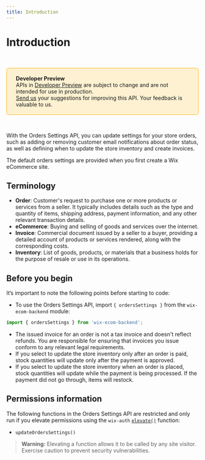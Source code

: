 ```yaml
---
title: Introduction
---
```

# Introduction

&nbsp;

<div style="background-color: #FEF1D1; padding: 18px 24px; border-radius: 6px; border: 1px solid #FDB10C; box-sizing: border-box; display: inline-block">
    <b>Developer Preview</b>
    <br/>
    <span>APIs in <a href="https://www.wix.com/velo/reference/api-overview/developer-preview">Developer Preview</a> are subject to change and are not intended for use in production.<br/><a href="mailto:velo-preview-feedback@wix.com">Send us</a> your suggestions for improving this API. Your feedback is valuable to us.</span>
</div>

&nbsp;  

With the Orders Settings API, you can update settings for your store orders, such as adding or removing customer email notifications about order status, as well as defining when to update the store inventory and create invoices.    

The default orders settings are provided when you first create a Wix eCommerce site.      

## Terminology

- **Order**: Customer's request to purchase one or more products or services from a seller. It typically includes details such as the type and quantity of items, shipping address, payment information, and any other relevant transaction details.
- **eCommerce**: Buying and selling of goods and services over the internet.
- **Invoice**: Commercial document issued by a seller to a buyer, providing a detailed account of products or services rendered, along with the corresponding costs.
- **Inventory**: List of goods, products, or materials that a business holds for the purpose of resale or use in its operations.


## Before you begin

It’s important to note the following points before starting to code:  

- To use the Orders Settings API, import `{ ordersSettings }` from the `wix-ecom-backend` module:

```javascript
import { ordersSettings } from 'wix-ecom-backend';
```

- The issued invoice for an order is not a tax invoice and doesn't reflect refunds. You are responsible for ensuring that invoices you issue conform to any relevant legal requirements.
- If you select to update the store inventory only after an order is paid, stock quantities will update only after the payment is approved.
- If you select to update the store inventory when an order is placed, stock quantities will update while the payment is being processed. If the payment did not go through, items will restock.

## Permissions information

The following functions in the Orders Settings API are restricted and only run if you elevate permissions using the `wix-auth` [`elevate()`](https://www.wix.com/velo/reference/wix-auth/elevate) function:

- `updateOrdersSettings()`

<blockquote class='warning'>
<p>
<strong>Warning:</strong>
Elevating a function allows it to be called by any site visitor.
Exercise caution to prevent security vulnerabilities.
</p>
</blockquote>
